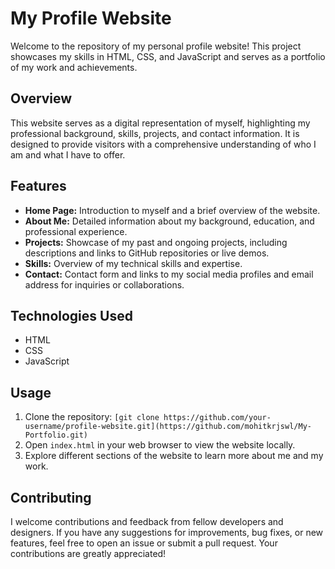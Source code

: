 # My Profile Website

Welcome to the repository of my personal profile website! This project showcases my skills in HTML, CSS, and JavaScript and serves as a portfolio of my work and achievements.

## Overview

This website serves as a digital representation of myself, highlighting my professional background, skills, projects, and contact information. It is designed to provide visitors with a comprehensive understanding of who I am and what I have to offer.

## Features
- **Home Page:** Introduction to myself and a brief overview of the website.
- **About Me:** Detailed information about my background, education, and professional experience.
- **Projects:** Showcase of my past and ongoing projects, including descriptions and links to GitHub repositories or live demos.
- **Skills:** Overview of my technical skills and expertise.
- **Contact:** Contact form and links to my social media profiles and email address for inquiries or collaborations.

## Technologies Used
- HTML
- CSS 
- JavaScript

## Usage
1. Clone the repository: `[git clone https://github.com/your-username/profile-website.git](https://github.com/mohitkrjswl/My-Portfolio.git)`
2. Open `index.html` in your web browser to view the website locally.
3. Explore different sections of the website to learn more about me and my work.

## Contributing
I welcome contributions and feedback from fellow developers and designers. If you have any suggestions for improvements, bug fixes, or new features, feel free to open an issue or submit a pull request. Your contributions are greatly appreciated!
